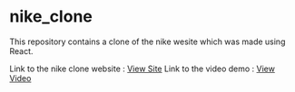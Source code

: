 # nike_clone

This repository contains a clone of the nike wesite which was made using React.

Link to the nike clone website : [View Site](https://nikhil422004.github.io/Weather-App/)
Link to the video demo : [View Video](https://drive.google.com/file/d/1PurcdUP4SzXcaYD8u0ihU35kpIhJecha/view?usp=sharing)
